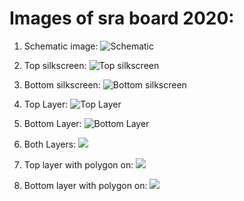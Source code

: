 # Images of sra board 2020:

1. Schematic image: 
![Schematic](/Images/Board_Images/Schematic.png)

2. Top silkscreen:
![Top silkscreen](/Images/Board_Images/Top_silkscreen.png)

3. Bottom silkscreen:
![Bottom silkscreen](/Images/Board_Images/Bottom_silkscreen.png)

4. Top Layer:
![Top Layer](/Images/Board_Images/Top_layer.png)

5. Bottom Layer:
![Bottom Layer](/Images/Board_Images/Bottom_layer.png)

5. Both Layers:
![](/Images/Board_Images/Both_layer.png)

7. Top layer with polygon on:
![](/Images/Board_Images/Top_layer_polygon.png)

8. Bottom layer with polygon on:
![](/Images/Board_Images/Bottom_layer_polygon.png)

